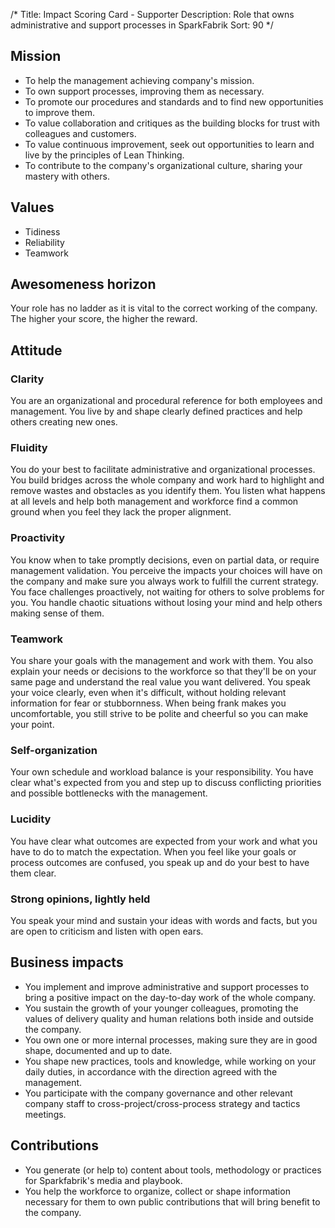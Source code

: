 /*
Title: Impact Scoring Card - Supporter
Description: Role that owns administrative and support processes in SparkFabrik
Sort: 90
*/

## Mission

* To help the management achieving company's mission.
* To own support processes, improving them as necessary.
* To promote our procedures and standards and to find new opportunities to improve them.
* To value collaboration and critiques as the building blocks for trust with colleagues and customers.
* To value continuous improvement, seek out opportunities to learn and live by the principles of Lean Thinking.
* To contribute to the company's organizational culture, sharing your mastery with others.

## Values

* Tidiness
* Reliability
* Teamwork

## Awesomeness horizon

Your role has no ladder as it is vital to the correct working of the company. The higher your score, the higher the reward.

## Attitude

### Clarity

You are an organizational and procedural reference for both employees and management. You live by and shape clearly defined practices and help others creating new ones.

### Fluidity

You do your best to facilitate administrative and organizational processes. You build bridges across the whole company and work hard to highlight and remove wastes and obstacles as you identify them. You listen what happens at all levels and help both management and workforce find a common ground when you feel they lack the proper alignment.

### Proactivity

You know when to take promptly decisions, even on partial data, or require management validation. You perceive the impacts your choices will have on the company and make sure you always work to fulfill the current strategy. You face challenges proactively, not waiting for others to solve problems for you. You handle chaotic situations without losing your mind and help others making sense of them.

### Teamwork

You share your goals with the management and work with them. You also explain your needs or decisions to the workforce so that they'll be on your same page and understand the real value you want delivered. You speak your voice clearly, even when it's difficult, without holding relevant information for fear or stubbornness. When being frank makes you uncomfortable, you still strive to be polite and cheerful so you can make your point.

### Self-organization

Your own schedule and workload balance is your responsibility. You have clear what's expected from you and step up to discuss conflicting priorities and possible bottlenecks with the management.

### Lucidity

You have clear what outcomes are expected from your work and what you have to do to match the expectation. When you feel like your goals or process outcomes are confused, you speak up and do your best to have them clear.

### Strong opinions, lightly held

You speak your mind and sustain your ideas with words and facts, but you are open to criticism and listen with open ears.

## Business impacts

* You implement and improve administrative and support processes to bring a positive impact on the day-to-day work of the whole company.
* You sustain the growth of your younger colleagues, promoting the values of delivery quality and human relations both inside and outside the company.
* You own one or more internal processes, making sure they are in good shape, documented and up to date.
* You shape new practices, tools and knowledge, while working on your daily duties, in accordance with the direction agreed with the management.
* You participate with the company governance and other relevant company staff to cross-project/cross-process strategy and tactics meetings.


## Contributions

* You generate (or help to) content about tools, methodology or practices for Sparkfabrik's media and playbook.
* You help the workforce to organize, collect or shape information necessary for them to own public contributions that will bring benefit to the company.